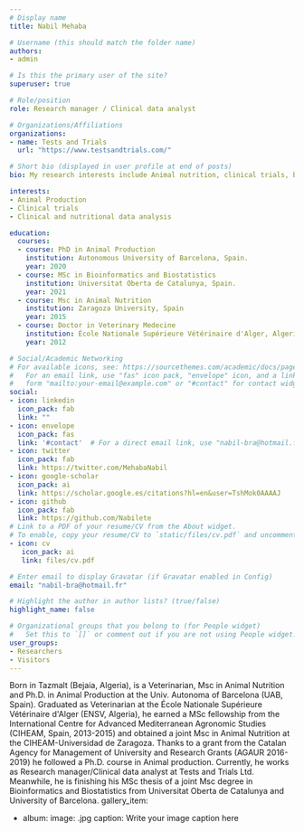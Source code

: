 ```yaml
---
# Display name
title: Nabil Mehaba

# Username (this should match the folder name)
authors:
- admin

# Is this the primary user of the site?
superuser: true

# Role/position
role: Research manager / Clinical data analyst

# Organizations/Affiliations
organizations:
- name: Tests and Trials
  url: "https://www.testsandtrials.com/"

# Short bio (displayed in user profile at end of posts)
bio: My research interests include Animal nutrition, clinical trials, bioinformatics and biostatistics.

interests:
- Animal Production
- Clinical trials
- Clinical and nutritional data analysis

education:
  courses:
  - course: PhD in Animal Production
    institution: Autonomous University of Barcelona, Spain.
    year: 2020
  - course: MSc in Bioinformatics and Biostatistics
    institution: Universitat Oberta de Catalunya, Spain.
    year: 2021
  - course: Msc in Animal Nutrition 
    institution: Zaragoza University, Spain
    year: 2015
  - course: Doctor in Veterinary Medecine
    institution: École Nationale Supérieure Vétérinaire d'Alger, Algeria. 
    year: 2012

# Social/Academic Networking
# For available icons, see: https://sourcethemes.com/academic/docs/page-builder/#icons
#   For an email link, use "fas" icon pack, "envelope" icon, and a link in the
#   form "mailto:your-email@example.com" or "#contact" for contact widget.
social:
- icon: linkedin
  icon_pack: fab
  link: ""  
- icon: envelope
  icon_pack: fas
  link: '#contact'  # For a direct email link, use "nabil-bra@hotmail.fr".
- icon: twitter
  icon_pack: fab
  link: https://twitter.com/MehabaNabil
- icon: google-scholar
  icon_pack: ai
  link: https://scholar.google.es/citations?hl=en&user=TshMok0AAAAJ
- icon: github
  icon_pack: fab
  link: https://github.com/Nabilete
# Link to a PDF of your resume/CV from the About widget.
# To enable, copy your resume/CV to `static/files/cv.pdf` and uncomment the lines below.
- icon: cv
   icon_pack: ai
   link: files/cv.pdf

# Enter email to display Gravatar (if Gravatar enabled in Config)
email: "nabil-bra@hotmail.fr"

# Highlight the author in author lists? (true/false)
highlight_name: false

# Organizational groups that you belong to (for People widget)
#   Set this to `[]` or comment out if you are not using People widget.
user_groups:
- Researchers
- Visitors
---
```


Born in Tazmalt (Bejaia, Algeria), is a Veterinarian, Msc in Animal  Nutrition and Ph.D. in Animal Production at the Univ. Autonoma of Barcelona (UAB, Spain). Graduated as Veterinarian at the École Nationale Supérieure Vétérinaire d'Alger (ENSV, Algeria), he earned a MSc fellowship from the International Centre for Advanced Mediterranean Agronomic Studies (CIHEAM, Spain, 2013-2015) and obtained a joint Msc in Animal Nutrition at the CIHEAM-Universidad de Zaragoza. Thanks to a grant from the Catalan Agency for Management of University and Research Grants (AGAUR 2016-2019) he followed a Ph.D. course in Animal production. Currently, he works as Research manager/Clinical data analyst at Tests and Trials Ltd. Meanwhile, he is finishing his MSc thesis of a joint Msc degree in Bioinformatics and Biostatistics from Universitat Oberta de Catalunya and University of Barcelona.
gallery_item:
- album: <ALBUM FOLDER>
  image: <IMAGE NAME>.jpg
  caption: Write your image caption here
